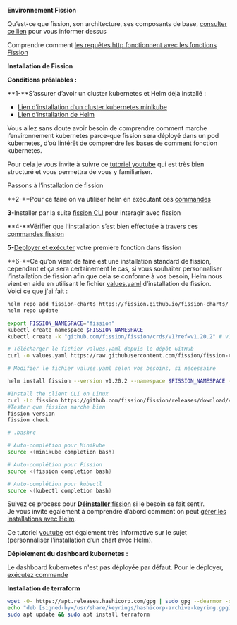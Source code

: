 **Environnement Fission**

Qu’est-ce que fission, son architecture, ses composants de base, [consulter ce lien](https://fission.io/docs/architecture/) pour vous informer dessus

Comprendre comment [les requêtes http fonctionnent avec les fonctions Fission](https://fission.io/blog/demystifying-fission-http-requests-in-fission/)

**Installation de Fission**

**Conditions préalables :**

**1-**S’assurer d’avoir un cluster kubernetes et Helm déjà installé :

- [Lien d’installation d’un cluster kubernetes minikube](https://minikube.sigs.k8s.io/docs/start/?arch=%2Flinux%2Fx86-64%2Fstable%2Fbinary+download#Ingress)
- [Lien d’installation de Helm](https://helm.sh/docs/intro/install/)

Vous allez sans doute avoir besoin de comprendre comment marche l’environnement kubernetes parce-que fission sera déployé dans un pod kubernetes, d’où lintérêt de comprendre les bases de comment fonction kubernetes.

Pour cela je vous invite à suivre ce [tutoriel youtube](https://www.youtube.com/watch?v=p3FsrSoFZ-Q&list=PLn6POgpklwWqfzaosSgX2XEKpse5VY2v5&index=4) qui est très bien structuré et vous permettra de vous y familiariser.

Passons à l’installation de fission

**2-**Pour ce faire on va utiliser helm en exécutant ces [commandes](https://fission.io/docs/installation/#install-fission)

**3**\-Installer par la suite [fission CLI](https://fission.io/docs/installation/#install-fission-cli) pour interagir avec fission

**4-**Vérifier que l’installation s’est bien effectuée à travers ces [commandes fission](https://fission.io/docs/installation/#verify-fission-installation)

**5-**[Deployer et exécuter](https://fission.io/docs/installation/#run-an-example) votre première fonction dans fission

**6-**Ce qu’on vient de faire est une installation standard de fission, cependant et ça sera certainement le cas, si vous souhaiter personnaliser l’installation de fission afin que cela se conforme à vos besoin, Helm nous vient en aide en utilisant le fichier [values.yaml](https://github.com/fission/fission-charts/blob/main/charts/fission-all/values.yaml) d’installation de fission.  
Voici ce que j'ai fait : 

```bash
helm repo add fission-charts https://fission.github.io/fission-charts/
helm repo update

export FISSION_NAMESPACE="fission"
kubectl create namespace $FISSION_NAMESPACE
kubectl create -k "github.com/fission/fission/crds/v1?ref=v1.20.2" # v1.20.2

# Télécharger le fichier values.yaml depuis le dépôt GitHub
curl -o values.yaml https://raw.githubusercontent.com/fission/fission-charts/main/charts/fission-all/values.yaml

# Modifier le fichier values.yaml selon vos besoins, si nécessaire

helm install fission --version v1.20.2 --namespace $FISSION_NAMESPACE -f values.yaml fission-charts/fission-all

#Install the client CLI on Linux
curl -Lo fission https://github.com/fission/fission/releases/download/v1.20.2/fission-v1.20.2-linux-amd64 && chmod +x fission && sudo mv fission /usr/local/bin/
#Tester que fission marche bien
fission version  
fission check

# .bashrc

# Auto-complétion pour Minikube
source <(minikube completion bash)

# Auto-complétion pour Fission
source <(fission completion bash)

# Auto-complétion pour kubectl
source <(kubectl completion bash)


```
Suivez ce process pour [**Déinstaller** fission](https://fission.io/docs/installation/uninstallation/) si le besoin se fait sentir.  
Je vous invite également à comprendre d’abord comment on peut [gérer les installations avec Helm](https://helm.sh/docs/chart_template_guide/getting_started/#charts).

Ce tutoriel [youtube](https://youtu.be/mcTwkE3jnZc?si=1A6NxN1EJvhyn6bu) est également très informative sur le sujet (personnaliser l’installation d’un chart avec Helm).

**Déploiement du dashboard kubernetes :**

Le dashboard kubernetes n'est pas déployée par défaut. Pour le déployer, [exécutez commande](https://kubernetes.io/docs/tasks/access-application-cluster/web-ui-dashboard/#deploying-the-dashboard-ui)  

**Installation de terraform**  
```bash
wget -O- https://apt.releases.hashicorp.com/gpg | sudo gpg --dearmor -o /usr/share/keyrings/hashicorp-archive-keyring.gpg
echo "deb [signed-by=/usr/share/keyrings/hashicorp-archive-keyring.gpg] https://apt.releases.hashicorp.com $(lsb_release -cs) main" | sudo tee /etc/apt/sources.list.d/hashicorp.list
sudo apt update && sudo apt install terraform

```
